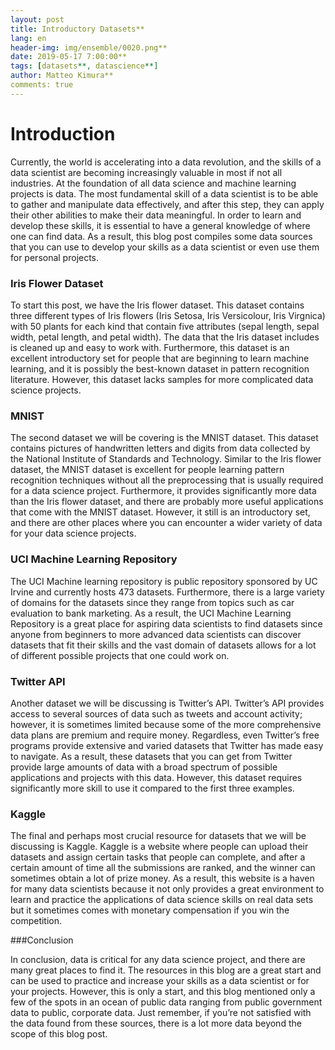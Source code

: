 ```yaml
---
layout: post
title: Introductory Datasets**
lang: en
header-img: img/ensemble/0020.png**
date: 2019-05-17 7:00:00**
tags: [datasets**, datascience**]
author: Matteo Kimura**
comments: true
---
```



# Introduction

Currently, the world is accelerating into a data revolution, and the skills of a data scientist are becoming increasingly valuable in most if not all industries. At the foundation of all data science and machine learning projects is data. The most fundamental skill of a data scientist is to be able to gather and manipulate data effectively, and after this step, they can apply their other abilities to make their data meaningful. In order to learn and develop these skills, it is essential to have a general knowledge of where one can find data. As a result, this blog post compiles some data sources that you can use to develop your skills as a data scientist or even use them for personal projects.

### Iris Flower Dataset

To start this post, we have the Iris flower dataset. This dataset contains three different types of Iris flowers (Iris Setosa, Iris Versicolour, Iris Virgnica) with 50 plants for each kind that contain five attributes (sepal length, sepal width, petal length, and petal width). The data that the Iris dataset includes is cleaned up and easy to work with. Furthermore, this dataset is an excellent introductory set for people that are beginning to learn machine learning, and it is possibly the best-known dataset in pattern recognition literature. However, this dataset lacks samples for more complicated data science projects.

### MNIST

The second dataset we will be covering is the MNIST dataset. This dataset contains pictures of handwritten letters and digits from data collected by the National Institute of Standards and Technology. Similar to the Iris flower dataset, the MNIST dataset is excellent for people learning pattern recognition techniques without all the preprocessing that is usually required for a data science project. Furthermore, it provides significantly more data than the Iris flower dataset, and there are probably more useful applications that come with the MNIST dataset. However, it still is an introductory set, and there are other places where you can encounter a wider variety of data for your data science projects.

### UCI Machine Learning Repository

The UCI Machine learning repository is public repository sponsored by UC Irvine and currently hosts 473 datasets. Furthermore, there is a large variety of domains for the datasets since they range from topics such as car evaluation to bank marketing. As a result, the UCI Machine Learning Repository is a great place for aspiring data scientists to find datasets since anyone from beginners to more advanced data scientists can discover datasets that fit their skills and the vast domain of datasets allows for a lot of different possible projects that one could work on.

### Twitter API

Another dataset we will be discussing is Twitter’s API. Twitter’s API provides access to several sources of data such as tweets and account activity; however, it is sometimes limited because some of the more comprehensive data plans are premium and require money. Regardless, even Twitter’s free programs provide extensive and varied datasets that Twitter has made easy to navigate. As a result, these datasets that you can get from Twitter provide large amounts of data with a broad spectrum of possible applications and projects with this data. However, this dataset requires significantly more skill to use it compared to the first three examples.

### Kaggle

The final and perhaps most crucial resource for datasets that we will be discussing is Kaggle. Kaggle is a website where people can upload their datasets and assign certain tasks that people can complete, and after a certain amount of time all the submissions are ranked, and the winner can sometimes obtain a lot of prize money. As a result, this website is a haven for many data scientists because it not only provides a great environment to learn and practice the applications of data science skills on real data sets but it sometimes comes with monetary compensation if you win the competition. 

###Conclusion

In conclusion, data is critical for any data science project, and there are many great places to find it. The resources in this blog are a great start and can be used to practice and increase your skills as a data scientist or for your projects. However, this is only a start, and this blog mentioned only a few of the spots in an ocean of public data ranging from public government data to public, corporate data. Just remember, if you’re not satisfied with the data found from these sources, there is a lot more data beyond the scope of this blog post.


